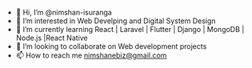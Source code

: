 - 👋 Hi, I’m @nimshan-isuranga
- 👀 I’m interested in Web Develping and Digital System Design
- 🌱 I’m currently learning React | Laravel | Flutter | Django | MongoDB | Node.js |React Native 
- 💞️ I’m looking to collaborate on Web development projects
- 📫 How to reach me nimshanebiz@gmail.com

<!---
nimshan-isuranga/nimshan-isuranga is a ✨ special ✨ repository because its `README.md` (this file) appears on your GitHub profile.
You can click the Preview link to take a look at your changes.
--->
